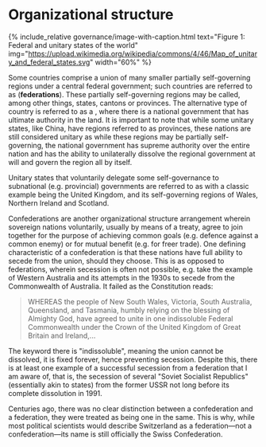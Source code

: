 Organizational structure
========================

{% include_relative governance/image-with-caption.html text="Figure 1: Federal and unitary states of the world" img="https://upload.wikimedia.org/wikipedia/commons/4/46/Map_of_unitary_and_federal_states.svg" width="60%" %}

Some countries comprise a union of many smaller partially self-governing regions under a central federal government; such countries are referred to as <!--{% include Links/wp.html art="Federation" link="federal states" f="b" %}--> (**federations**). These partially self-governing regions may be called, among other things, states, cantons or provinces. The alternative type of country is referred to as a <!--{% include Links/wp.html link="unitary state" f="b" %}-->, where there is a national government that has ultimate authority in the land. It is important to note that while some unitary states, like China, have regions referred to as provinces, these nations are still considered unitary as while these regions may be partially self-governing, the national government has supreme authority over the entire nation and has the ability to unilaterally dissolve the regional government at will and govern the region all by itself.

Unitary states that voluntarily delegate some self-governance to subnational (e.g. provincial) governments are referred to as <!--{% include Links/wp.html art="Devolution" link="devolved states" f="b" puncr="," %}--> with a classic example being the United Kingdom, and its self-governing regions of Wales, Northern Ireland and Scotland.

Confederations are another organizational structure arrangement wherein sovereign nations voluntarily, usually by means of a treaty, agree to join together for the purpose of achieving common goals (e.g. defence against a common enemy) or for mutual benefit (e.g. for freer trade). One defining characteristic of a confederation is that these nations have full ability to secede from the union, should they choose. This is as opposed to federations, wherein secession is often not possible, e.g. take the example of Western Australia and its attempts in the 1930s to secede from the Commonwealth of Australia. It failed as the Constitution reads:

> WHEREAS the people of New South Wales, Victoria, South Australia, Queensland, and Tasmania, humbly relying on the blessing of Almighty God, have agreed to unite in one indissoluble Federal Commonwealth under the Crown of the United Kingdom of Great Britain and Ireland,...

The keyword there is "indissoluble", meaning the union cannot be dissolved, it is fixed forever, hence preventing secession. Despite this, there is at least one example of a successful secession from a federation that I am aware of, that is, the secession of several "Soviet Socialist Republics" (essentially akin to states) from the former USSR not long before its complete dissolution in 1991.

Centuries ago, there was no clear distinction between a confederation and a federation, they were treated as being one in the same. This is why, while most political scientists would describe Switzerland as a federation&mdash;not a confederation&mdash;its name is still officially the Swiss Confederation.
